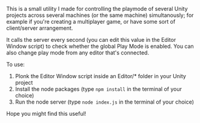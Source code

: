 This is a small utility I made for controlling the playmode of several Unity projects across several machines (or the same machine) simultanously; for example if you're creating a multiplayer game, or have some sort of client/server arrangement. 

It calls the server every second (you can edit this value in the Editor Window script) to check whether the global Play Mode is enabled. You can also change play mode from any editor that's connected.

To use:
1) Plonk the Editor Window script inside an Editor/* folder in your Unity project
2) Install the node packages (type `npm install` in the terminal of your choice)
3) Run the node server (type `node index.js` in the terminal of your choice)

Hope you might find this useful!